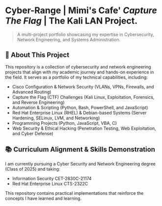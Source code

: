 # Cyber-Range | Mimi's Cafe' *Capture The Flag* | The Kali LAN Project.
> A multi-project portfolio showcasing my expertise in Cybersecurity, Network Engineering, and Systems Administration.

## 📌 About This Project
This repository is a collection of cybersecurity and network engineering projects that align with my academic journey and hands-on experience in the field. It serves as a portfolio of my technical capabilities, including:
- Cisco Configuration & Network Security (VLANs, VPNs, Firewalls, and Advanced Routing)
- Capture the Flag (CTF) Challenges (Kali Linux, Exploitation, Forensics, and Reverse Engineering)
- Automation & Scripting (Python, Bash, PowerShell, and JavaScript)
- Red Hat Enterprise Linux (RHEL) & Debian-based Systems (Server Hardening, SELinux, LVM, and Networking)
- Programming Projects (Python, JavaScript, VBA, C)
- Web Security & Ethical Hacking (Penetration Testing, Web Exploitation, and Cyber Defense)

## 📚 Curriculum Alignment & Skills Demonstration
I am currently pursuing a Cyber Security and Network Engineering degree (Class of 2025) and taking:
- Information Security CET-2830C-21174
- Red Hat Enterprise Linux CTS-2322C

This repository contains practical implementations that reinforce the concepts I have learned and learning.
